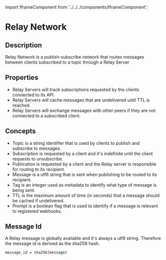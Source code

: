 import IframeComponent from '../../../components/IframeComponent';

# Relay Network

## Description

Relay Network is a publish-subscribe network that routes messages between clients subscribed to a topic through a Relay Server

## Properties

- Relay Servers will track subscriptions requested by the clients connected to its API.
- Relay Servers will cache messages that are undelivered until TTL is reached.
- Relay Servers will exchange messages with other peers if they are not connected to a subscribed client.


## Concepts

- Topic is a string identifier that is used by clients to publish and subscribe to messages.
- Subscription is requested by a client and it's indefinite until the client requests to unsubscribe.
- Publication is requested by a client and the Relay server is responsible for routing to its recipient.
- Message is a utf8 string that is sent when publishing to be routed to its recipient.
- Tag is an integer used as metadata to identify what type of message is being sent.
- TTL is the maximum amount of time (in seconds) that a message should be cached if undelivered.
- Prompt is a boolean flag that is used to identify if a message is relevant to registered webhooks.

## Message Id

A Relay message is globally available and it's always a utf8 string. Therefore the message id is derived as the sha256 hash.

```sh
message_id = sha256(message)
```

<IframeComponent />
